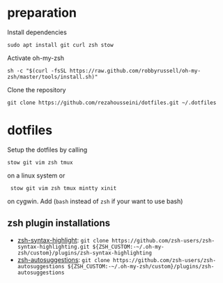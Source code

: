 # preparation

Install dependencies

    sudo apt install git curl zsh stow
    
Activate oh-my-zsh

    sh -c "$(curl -fsSL https://raw.github.com/robbyrussell/oh-my-zsh/master/tools/install.sh)"
    
Clone the repository

    git clone https://github.com/rezahousseini/dotfiles.git ~/.dotfiles

# dotfiles

Setup the dotfiles by calling

    stow git vim zsh tmux 
 
 on a linux system or
 
     stow git vim zsh tmux mintty xinit

on cygwin. Add (`bash` instead of `zsh` if your want to use bash)

## zsh plugin installations

 * [zsh-syntax-highlight](https://github.com/zsh-users/zsh-syntax-highlighting): `git clone https://github.com/zsh-users/zsh-syntax-highlighting.git ${ZSH_CUSTOM:-~/.oh-my-zsh/custom}/plugins/zsh-syntax-highlighting`
 * [zsh-autosuggestions](https://github.com/zsh-users/zsh-autosuggestions): `git clone https://github.com/zsh-users/zsh-autosuggestions ${ZSH_CUSTOM:-~/.oh-my-zsh/custom}/plugins/zsh-autosuggestions`
